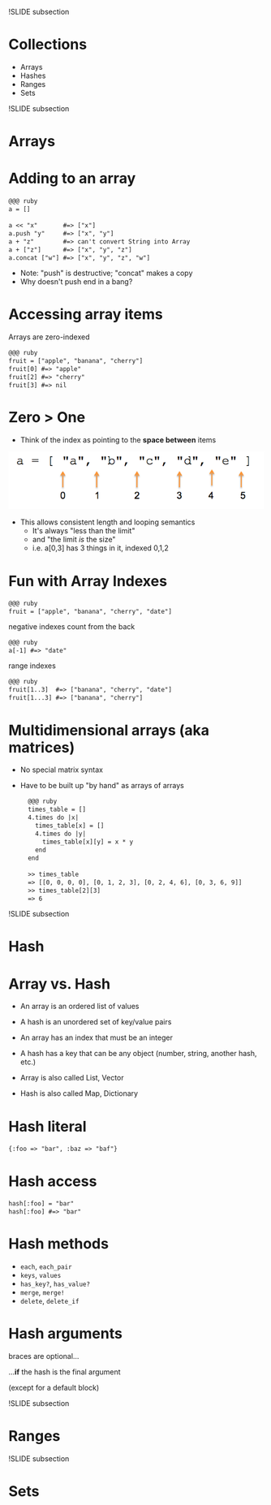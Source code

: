 !SLIDE subsection
# Collections

* Arrays
* Hashes
* Ranges
* Sets

!SLIDE subsection
# Arrays

# Adding to an array

    @@@ ruby
    a = []

    a << "x"       #=> ["x"]
    a.push "y"     #=> ["x", "y"]
    a + "z"        #=> can't convert String into Array
    a + ["z"]      #=> ["x", "y", "z"]
    a.concat ["w"] #=> ["x", "y", "z", "w"]

* Note: "push" is destructive; "concat" makes a copy
* Why doesn't push end in a bang?

# Accessing array items

Arrays are zero-indexed

    @@@ ruby
    fruit = ["apple", "banana", "cherry"]
    fruit[0] #=> "apple"
    fruit[2] #=> "cherry"
    fruit[3] #=> nil
        
# Zero > One

* Think of the index as pointing to the **space between** items

![array indexing](array_indexing.png)

* This allows consistent length and looping semantics
  * It's always "less than the limit" 
  * and "the limit *is* the size" 
  * i.e. a[0,3] has 3 things in it, indexed 0,1,2


# Fun with Array Indexes

    @@@ ruby
    fruit = ["apple", "banana", "cherry", "date"]

negative indexes count from the back

    @@@ ruby
    a[-1] #=> "date"
        
range indexes

    @@@ ruby
    fruit[1..3]  #=> ["banana", "cherry", "date"]
    fruit[1...3] #=> ["banana", "cherry"]

# Multidimensional arrays (aka matrices)

* No special matrix syntax
* Have to be built up "by hand" as arrays of arrays

        @@@ ruby
        times_table = []
        4.times do |x| 
          times_table[x] = []
          4.times do |y| 
            times_table[x][y] = x * y
          end
        end

        >> times_table
        => [[0, 0, 0, 0], [0, 1, 2, 3], [0, 2, 4, 6], [0, 3, 6, 9]]
        >> times_table[2][3]
        => 6
                

!SLIDE subsection
# Hash

# Array vs. Hash

* An array is an ordered list of values
* A hash is an unordered set of key/value pairs

* An array has an index that must be an integer
* A hash has a key that can be any object (number, string, another hash, etc.)

* Array is also called List, Vector
* Hash is also called Map, Dictionary

# Hash literal

    {:foo => "bar", :baz => "baf"}

# Hash access

    hash[:foo] = "bar"
    hash[:foo] #=> "bar"

# Hash methods

* `each`, `each_pair`
* `keys`, `values`
* `has_key?`, `has_value?`
* `merge`, `merge!`
* `delete`, `delete_if`

# Hash arguments

braces are optional...

...**if** the hash is the final argument

(except for a default block)

!SLIDE subsection
# Ranges

!SLIDE subsection
# Sets


